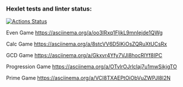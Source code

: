 ### Hexlet tests and linter status:
[![Actions Status](https://github.com/Ymirotvorenie/java-project-61/actions/workflows/hexlet-check.yml/badge.svg)](https://github.com/Ymirotvorenie/java-project-61/actions)

Even Game
https://asciinema.org/a/oo3IRxq1FljkL9mnIejde1QWg

Calc Game
https://asciinema.org/a/8stcVV6D5IKiOsZQRuXtUCsRx

GCD Game
https://asciinema.org/a/Gkxvr4Yfy7VJl8hocRlYf8IPC

Progression Game
https://asciinema.org/a/OTvlrOJrlcIaj7u1mwSikjgTO

Prime Game
https://asciinema.org/a/VCI8TXAEPtOiObVuZWPJl8l2N
